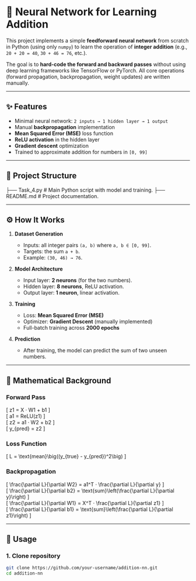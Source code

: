 # 🧮 Neural Network for Learning Addition

This project implements a simple **feedforward neural network** from scratch in Python (using only `numpy`) to learn the operation of **integer addition** (e.g., `20 + 20 = 40`, `30 + 46 = 76`, etc.).

The goal is to **hard-code the forward and backward passes** without using deep learning frameworks like TensorFlow or PyTorch. All core operations (forward propagation, backpropagation, weight updates) are written manually.

---

## ✨ Features
- Minimal neural network: `2 inputs → 1 hidden layer → 1 output`  
- Manual **backpropagation** implementation  
- **Mean Squared Error (MSE)** loss function  
- **ReLU activation** in the hidden layer  
- **Gradient descent** optimization  
- Trained to approximate addition for numbers in `[0, 99]`  

---

## 📂 Project Structure
├── Task_4.py # Main Python script with model and training.
├── README.md # Project documentation.


---

## ⚙️ How It Works
1. **Dataset Generation**  
   - Inputs: all integer pairs `(a, b)` where `a, b ∈ [0, 99]`.  
   - Targets: the sum `a + b`.  
   - Example: `(30, 46) → 76`.  

2. **Model Architecture**  
   - Input layer: **2 neurons** (for the two numbers).  
   - Hidden layer: **8 neurons**, ReLU activation.  
   - Output layer: **1 neuron**, linear activation.  

3. **Training**  
   - Loss: **Mean Squared Error (MSE)**  
   - Optimizer: **Gradient Descent** (manually implemented)  
   - Full-batch training across **2000 epochs**  

4. **Prediction**  
   - After training, the model can predict the sum of two unseen numbers.  

---

## 🧠 Mathematical Background

### Forward Pass
\[
z1 = X · W1 + b1
\]  
\[
a1 = ReLU(z1)
\]  
\[
z2 = a1 · W2 + b2
\]  
\[
y_{pred} = z2
\]  

### Loss Function
\[
L = \text{mean}\big((y_{true} - y_{pred})^2\big)
\]  

### Backpropagation
\[
\frac{\partial L}{\partial W2} = a1^T · \frac{\partial L}{\partial y}
\]  
\[
\frac{\partial L}{\partial b2} = \text{sum}\left(\frac{\partial L}{\partial y}\right)
\]  
\[
\frac{\partial L}{\partial W1} = X^T · \frac{\partial L}{\partial z1}
\]  
\[
\frac{\partial L}{\partial b1} = \text{sum}\left(\frac{\partial L}{\partial z1}\right)
\]  

---

## 🚀 Usage

### 1. Clone repository
```bash
git clone https://github.com/your-username/addition-nn.git
cd addition-nn

